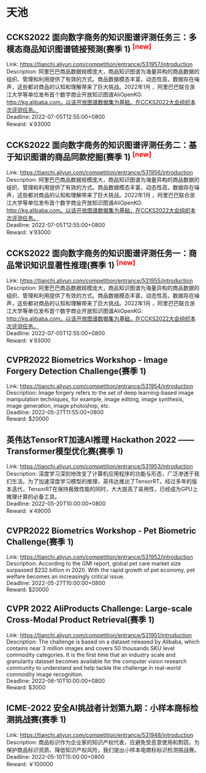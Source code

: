 # 天池



## CCKS2022 面向数字商务的知识图谱评测任务三：多模态商品知识图谱链接预测(赛季 1) <sup style="color:red">[new]<sup>  

Link: https://tianchi.aliyun.com/competition/entrance/531957/introduction  
Description: 阿里巴巴商品数据规模庞大，商品知识图谱为海量异构的商品数据的组织、管理和利用提供了有效的方式。商品数据模态丰富，动态性高，数据存在噪声，这些都对商品的认知和理解带来了巨大挑战。2022年1月 ，阿里巴巴联合浙江大学等单位发布首个数字商业开放知识图谱AliOpenKG: http://kg.alibaba.com。以该开放图谱数据集为基础，在CCKS2022大会组织本次评测任务。  
Deadline: 2022-07-05T12:55:00+0800  
Reward: ￥93000  


## CCKS2022 面向数字商务的知识图谱评测任务二：基于知识图谱的商品同款挖掘(赛季 1) <sup style="color:red">[new]<sup>  

Link: https://tianchi.aliyun.com/competition/entrance/531956/introduction  
Description: 阿里巴巴商品数据规模庞大，商品知识图谱为海量异构的商品数据的组织、管理和利用提供了有效的方式。商品数据模态丰富，动态性高，数据存在噪声，这些都对商品的认知和理解带来了巨大挑战。2022年1月 ，阿里巴巴联合浙江大学等单位发布首个数字商业开放知识图谱AliOpenKG: http://kg.alibaba.com。以该开放图谱数据集为基础，在CCKS2022大会组织本次评测任务。  
Deadline: 2022-07-05T12:55:00+0800  
Reward: ￥93000  


## CCKS2022 面向数字商务的知识图谱评测任务一：商品常识知识显著性推理(赛季 1) <sup style="color:red">[new]<sup>  

Link: https://tianchi.aliyun.com/competition/entrance/531955/introduction  
Description: 阿里巴巴商品数据规模庞大，商品知识图谱为海量异构的商品数据的组织、管理和利用提供了有效的方式。商品数据模态丰富，动态性高，数据存在噪声，这些都对商品的认知和理解带来了巨大挑战。2022年1月 ，阿里巴巴联合浙江大学等单位发布首个数字商业开放知识图谱AliOpenKG: http://kg.alibaba.com。以该开放图谱数据集为基础，在CCKS2022大会组织本次评测任务。  
Deadline: 2022-07-05T12:55:00+0800  
Reward: ￥93000  


## CVPR2022 Biometrics Workshop - Image Forgery Detection Challenge(赛季 1)

Link: https://tianchi.aliyun.com/competition/entrance/531954/introduction  
Description: Image forgery refers to the set of deep learning-based image manipulation techniques, for example, image editing, image synthesis, image generation, image photoshop, etc.  
Deadline: 2022-05-27T11:55:00+0800  
Reward: $20000  


## 英伟达TensorRT加速AI推理 Hackathon 2022 —— Transformer模型优化赛(赛季 1)

Link: https://tianchi.aliyun.com/competition/entrance/531953/introduction  
Description: 深度学习深刻地改变了计算机应用程序的功能与形态，广泛渗透于我们生活。为了加速深度学习模型的推理，英伟达推出了TensorRT。经过多年的版本迭代，TensorRT在保持极致性能的同时，大大提高了易用性，已经成为GPU上推理计算的必备工具。  
Deadline: 2022-05-20T10:00:00+0800  
Reward: ￥49000  


## CVPR2022 Biometrics Workshop - Pet Biometric Challenge(赛季 1)

Link: https://tianchi.aliyun.com/competition/entrance/531952/introduction  
Description: According to the GMI report, global pet care market size surpassed $232 billion in 2020. With the rapid growth of pet economy, pet welfare becomes an increasingly critical issue.  
Deadline: 2022-05-27T10:00:00+0800  
Reward: $20000  


## CVPR 2022 AliProducts Challenge:  Large-scale Cross-Modal Product Retrieval(赛季 1)

Link: https://tianchi.aliyun.com/competition/entrance/531951/introduction  
Description: The challenge is based on a dataset released by Alibaba, which contains near 3 million images and covers 50 thousands SKU level commodity categories. It is the first time that an industry scale and granularity dataset becomes available for the computer vision research community to understand and help tackle the challenge in real-world commodity image recognition.  
Deadline: 2022-06-10T10:00:00+0800  
Reward: $3000  


## ICME-2022 安全AI挑战者计划第九期：小样本商标检测挑战赛(赛季 1)

Link: https://tianchi.aliyun.com/competition/entrance/531948/introduction  
Description: 商品标识作为企业家的知识产权代表，应避免受恶意使用和剽窃。为保护商品标识资质、降低知识产权风险，我们提出小样本电商标标识检测挑战赛。  
Deadline: 2022-05-10T15:00:00+0800  
Reward: ￥100000  

